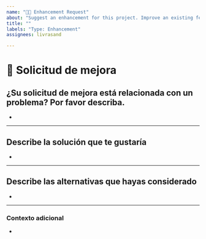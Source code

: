 ```yaml
---
name: "🚀➕ Enhancement Request"
about: "Suggest an enhancement for this project. Improve an existing feature"
title: ""
labels: "Type: Enhancement"
assignees: livrasand

---
```


# **🚀 Solicitud de mejora**

## **¿Su solicitud de mejora está relacionada con un problema? Por favor describa.**
<!-- Una descripción clara y concisa de cuál es el problema. Ex. Siempre me siento frustrado cuando [...] -->

*

---

## **Describe la solución que te gustaría**
<!-- Una descripción clara y concisa de lo que quieres que suceda. -->

*

---

## **Describe las alternativas que hayas considerado**
<!-- Una descripción clara y concisa de cualquier solución o característica alternativa que haya considerado. -->

*

---

### **Contexto adicional**
<!-- Agregue aquí cualquier otro contexto o información adicional sobre el problema.-->

*

<!--📛📛📛📛📛📛📛📛📛📛📛📛📛📛📛📛📛📛📛📛📛📛📛📛📛📛📛📛📛📛

¡Hola! 😄

Para acelerar el procesamiento de problemas, busque problemas abiertos y cerrados antes de enviar uno nuevo.
Lea nuestras Reglas de conducta en este repositorio.

📛📛📛📛📛📛📛📛📛📛📛📛📛📛📛📛📛📛📛📛📛📛📛📛📛📛📛📛📛📛📛📛-->
